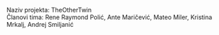 Naziv projekta: TheOtherTwin  
Članovi tima: Rene Raymond Polić, Ante Maričević, Mateo Miler, Kristina Mrkalj, Andrej Smiljanić
